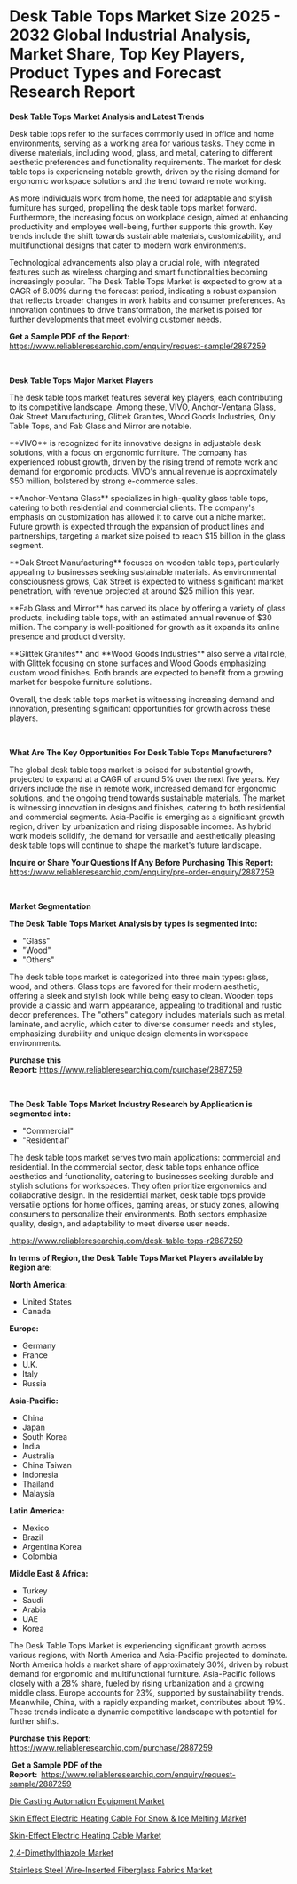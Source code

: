 <p><h1>Desk Table Tops Market Size 2025 - 2032 Global Industrial Analysis, Market Share, Top Key Players, Product Types and Forecast Research Report</h1></p><p><strong>Desk Table Tops Market Analysis and Latest Trends</strong></p>
<p><p>Desk table tops refer to the surfaces commonly used in office and home environments, serving as a working area for various tasks. They come in diverse materials, including wood, glass, and metal, catering to different aesthetic preferences and functionality requirements. The market for desk table tops is experiencing notable growth, driven by the rising demand for ergonomic workspace solutions and the trend toward remote working.</p><p>As more individuals work from home, the need for adaptable and stylish furniture has surged, propelling the desk table tops market forward. Furthermore, the increasing focus on workplace design, aimed at enhancing productivity and employee well-being, further supports this growth. Key trends include the shift towards sustainable materials, customizability, and multifunctional designs that cater to modern work environments.</p><p>Technological advancements also play a crucial role, with integrated features such as wireless charging and smart functionalities becoming increasingly popular. The Desk Table Tops Market is expected to grow at a CAGR of 6.00% during the forecast period, indicating a robust expansion that reflects broader changes in work habits and consumer preferences. As innovation continues to drive transformation, the market is poised for further developments that meet evolving customer needs.</p></p>
<p><strong>Get a Sample PDF of the Report:&nbsp;</strong> <a href="https://www.reliableresearchiq.com/enquiry/request-sample/2887259?utm_campaign=1102&utm_medium=2&utm_source=Github&utm_content=ia&utm_term=14032025&utm_id=desk-table-tops">https://www.reliableresearchiq.com/enquiry/request-sample/2887259</a></p>
<p>&nbsp;</p>
<p><strong>Desk Table Tops Major Market Players</strong></p>
<p><p>The desk table tops market features several key players, each contributing to its competitive landscape. Among these, VIVO, Anchor-Ventana Glass, Oak Street Manufacturing, Glittek Granites, Wood Goods Industries, Only Table Tops, and Fab Glass and Mirror are notable.</p><p>**VIVO** is recognized for its innovative designs in adjustable desk solutions, with a focus on ergonomic furniture. The company has experienced robust growth, driven by the rising trend of remote work and demand for ergonomic products. VIVO's annual revenue is approximately $50 million, bolstered by strong e-commerce sales.</p><p>**Anchor-Ventana Glass** specializes in high-quality glass table tops, catering to both residential and commercial clients. The company's emphasis on customization has allowed it to carve out a niche market. Future growth is expected through the expansion of product lines and partnerships, targeting a market size poised to reach $15 billion in the glass segment.</p><p>**Oak Street Manufacturing** focuses on wooden table tops, particularly appealing to businesses seeking sustainable materials. As environmental consciousness grows, Oak Street is expected to witness significant market penetration, with revenue projected at around $25 million this year.</p><p>**Fab Glass and Mirror** has carved its place by offering a variety of glass products, including table tops, with an estimated annual revenue of $30 million. The company is well-positioned for growth as it expands its online presence and product diversity.</p><p>**Glittek Granites** and **Wood Goods Industries** also serve a vital role, with Glittek focusing on stone surfaces and Wood Goods emphasizing custom wood finishes. Both brands are expected to benefit from a growing market for bespoke furniture solutions.</p><p>Overall, the desk table tops market is witnessing increasing demand and innovation, presenting significant opportunities for growth across these players.</p></p>
<p>&nbsp;</p>
<p><strong>What Are The Key Opportunities For Desk Table Tops Manufacturers?</strong></p>
<p><p>The global desk table tops market is poised for substantial growth, projected to expand at a CAGR of around 5% over the next five years. Key drivers include the rise in remote work, increased demand for ergonomic solutions, and the ongoing trend towards sustainable materials. The market is witnessing innovation in designs and finishes, catering to both residential and commercial segments. Asia-Pacific is emerging as a significant growth region, driven by urbanization and rising disposable incomes. As hybrid work models solidify, the demand for versatile and aesthetically pleasing desk table tops will continue to shape the market's future landscape.</p></p>
<p><strong>Inquire or Share Your Questions If Any Before Purchasing This Report:</strong> <a href="https://www.reliableresearchiq.com/enquiry/pre-order-enquiry/2887259?utm_campaign=1102&utm_medium=2&utm_source=Github&utm_content=ia&utm_term=14032025&utm_id=desk-table-tops">https://www.reliableresearchiq.com/enquiry/pre-order-enquiry/2887259</a></p>
<p>&nbsp;</p>
<p><strong>Market Segmentation</strong></p>
<p><strong>The Desk Table Tops Market Analysis by types is segmented into:</strong></p>
<p><ul><li>"Glass"</li><li>"Wood"</li><li>"Others"</li></ul></p>
<p><p>The desk table tops market is categorized into three main types: glass, wood, and others. Glass tops are favored for their modern aesthetic, offering a sleek and stylish look while being easy to clean. Wooden tops provide a classic and warm appearance, appealing to traditional and rustic decor preferences. The "others" category includes materials such as metal, laminate, and acrylic, which cater to diverse consumer needs and styles, emphasizing durability and unique design elements in workspace environments.</p></p>
<p><strong>Purchase this Report:&nbsp;</strong><a href="https://www.reliableresearchiq.com/purchase/2887259?utm_campaign=1102&utm_medium=2&utm_source=Github&utm_content=ia&utm_term=14032025&utm_id=desk-table-tops">https://www.reliableresearchiq.com/purchase/2887259</a></p>
<p>&nbsp;</p>
<p><strong>The Desk Table Tops Market Industry Research by Application is segmented into:</strong></p>
<p><ul><li>"Commercial"</li><li>"Residential"</li></ul></p>
<p><p>The desk table tops market serves two main applications: commercial and residential. In the commercial sector, desk table tops enhance office aesthetics and functionality, catering to businesses seeking durable and stylish solutions for workspaces. They often prioritize ergonomics and collaborative design. In the residential market, desk table tops provide versatile options for home offices, gaming areas, or study zones, allowing consumers to personalize their environments. Both sectors emphasize quality, design, and adaptability to meet diverse user needs.</p></p>
<p><a href="https://www.reliableresearchiq.com/desk-table-tops-r2887259?utm_campaign=1102&utm_medium=2&utm_source=Github&utm_content=ia&utm_term=14032025&utm_id=desk-table-tops">&nbsp;https://www.reliableresearchiq.com/desk-table-tops-r2887259</a></p>
<p><strong>In terms of Region, the Desk Table Tops Market Players available by Region are:</strong></p>
<p>
    <p> <strong> North America: </strong>
        <ul>
            <li>United States</li>
            <li>Canada</li>
        </ul>
        </p> 
    <p> <strong> Europe: </strong>
        <ul>
            <li>Germany</li>
            <li>France</li>
            <li>U.K.</li>
            <li>Italy</li>
            <li>Russia</li>
        </ul>
        </p> 
    <p> <strong> Asia-Pacific: </strong>
        <ul>
            <li>China</li>
            <li>Japan</li>
            <li>South Korea</li>
            <li>India</li>
            <li>Australia</li>
            <li>China Taiwan</li>
            <li>Indonesia</li>
            <li>Thailand</li>
            <li>Malaysia</li>
        </ul>
        </p> 
    <p> <strong> Latin America: </strong>
        <ul>
            <li>Mexico</li>
            <li>Brazil</li>
            <li>Argentina Korea</li>
            <li>Colombia</li>
        </ul>
        </p> 
    <p> <strong> Middle East & Africa: </strong>
        <ul>
            <li>Turkey</li>
            <li>Saudi</li>
            <li>Arabia</li>
            <li>UAE</li>
            <li>Korea</li>
        </ul>
    </p>
    </p>
<p><p>The Desk Table Tops Market is experiencing significant growth across various regions, with North America and Asia-Pacific projected to dominate. North America holds a market share of approximately 30%, driven by robust demand for ergonomic and multifunctional furniture. Asia-Pacific follows closely with a 28% share, fueled by rising urbanization and a growing middle class. Europe accounts for 23%, supported by sustainability trends. Meanwhile, China, with a rapidly expanding market, contributes about 19%. These trends indicate a dynamic competitive landscape with potential for further shifts.</p></p>
<p><strong>Purchase this Report: </strong><a href="https://www.reliableresearchiq.com/purchase/2887259?utm_campaign=1102&utm_medium=2&utm_source=Github&utm_content=ia&utm_term=14032025&utm_id=desk-table-tops">https://www.reliableresearchiq.com/purchase/2887259</a></p>
<p>&nbsp;<strong>Get a Sample PDF of the Report:&nbsp;&nbsp;</strong><a href="https://www.reliableresearchiq.com/enquiry/request-sample/2887259?utm_campaign=1102&utm_medium=2&utm_source=Github&utm_content=ia&utm_term=14032025&utm_id=desk-table-tops">https://www.reliableresearchiq.com/enquiry/request-sample/2887259</a></p>
<p><strong></strong></p>
<p><p><a href="https://github.com/uldularido/Market-Research-Report-List-1/blob/main/die-casting-automation-equipment-market.md?utm_campaign=1102&utm_medium=2&utm_source=Github&utm_content=ia&utm_term=14032025&utm_id=desk-table-tops">Die Casting Automation Equipment Market</a></p><p><a href="https://github.com/gummaarmel83/Market-Research-Report-List-1/blob/main/skin-effect-electric-heating-cable-for-snow-ice-melting-market.md?utm_campaign=1102&utm_medium=2&utm_source=Github&utm_content=ia&utm_term=14032025&utm_id=desk-table-tops">Skin Effect Electric Heating Cable For Snow & Ice Melting Market</a></p><p><a href="https://github.com/widlerumland/Market-Research-Report-List-1/blob/main/skin-effect-electric-heating-cable-market.md?utm_campaign=1102&utm_medium=2&utm_source=Github&utm_content=ia&utm_term=14032025&utm_id=desk-table-tops">Skin-Effect Electric Heating Cable Market</a></p><p><a href="https://github.com/benasjuettk3/Market-Research-Report-List-1/blob/main/24-dimethylthiazole-market.md?utm_campaign=1102&utm_medium=2&utm_source=Github&utm_content=ia&utm_term=14032025&utm_id=desk-table-tops">2,4-Dimethylthiazole Market</a></p><p><a href="https://github.com/akitamegge65/Market-Research-Report-List-1/blob/main/stainless-steel-wire-inserted-fiberglass-fabrics-market.md?utm_campaign=1102&utm_medium=2&utm_source=Github&utm_content=ia&utm_term=14032025&utm_id=desk-table-tops">Stainless Steel Wire-Inserted Fiberglass Fabrics Market</a></p></p>